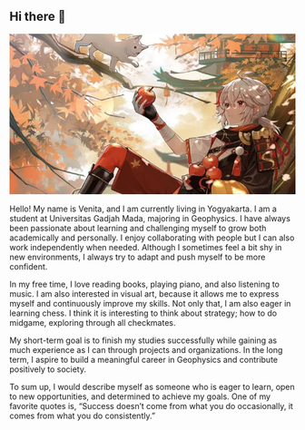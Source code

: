 ## Hi there 👋

![alt text](https://github.com/devenitaa/devenitaa/blob/main/hai.jpg?raw=true)

Hello! My name is Venita, and I am currently living in Yogyakarta. I am a student at Universitas Gadjah Mada, majoring in Geophysics. I have always been passionate about learning and challenging myself to grow both academically and personally. I enjoy collaborating with people but I can also work independently when needed. Although I sometimes feel a bit shy in new environments, I always try to adapt and push myself to be more confident.

In my free time, I love reading books, playing piano, and also listening to music. I am also interested in visual art, because it allows me to express myself and continuously improve my skills. Not only that, I am also eager in learning chess. I think it is interesting to think about strategy; how to do midgame, exploring through all checkmates.

My short-term goal is to finish my studies successfully while gaining as much experience as I can through projects and organizations. In the long term, I aspire to build a meaningful career in Geophysics and contribute positively to society.

To sum up, I would describe myself as someone who is eager to learn, open to new opportunities, and determined to achieve my goals. One of my favorite quotes is, “Success doesn’t come from what you do occasionally, it comes from what you do consistently.”
